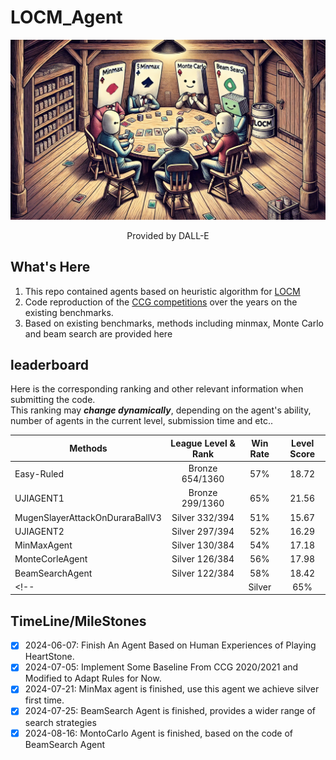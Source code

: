 # LOCM_Agent
![](./assets/teaser.png)
<center>
Provided by DALL-E
</center>

## What's Here
1. This repo contained agents based on heuristic algorithm for [LOCM](https://www.codingame.com/ide/puzzle/legends-of-code-magic)
2. Code reproduction of the [CCG competitions](https://github.com/acatai/Strategy-Card-Game-AI-Competition/tree/master) over the years on the existing benchmarks.
3. Based on existing benchmarks, methods including minmax, Monte Carlo and beam search are provided here


## leaderboard

Here is the corresponding ranking and other relevant information when submitting the code.  
This ranking may ***change dynamically***, depending on the agent's ability, number of agents in the current level, submission time and etc..

| Methods | League Level & Rank | Win Rate | Level Score |
| -------- | :--------: | :----: | :----: |
| Easy-Ruled   | Bronze 654/1360    | 57%  |18.72|
| UJIAGENT1   | Bronze  299/1360 | 65%  |21.56|
| MugenSlayerAttackOnDuraraBallV3| Silver 332/394 | 51%  |15.67|
| UJIAGENT2   | Silver  297/394 | 52%  |16.29|
| MinMaxAgent | Silver  130/384 | 54%  |17.18|
| MonteCorleAgent| Silver  126/384 | 56%  |17.98|
| BeamSearchAgent| Silver  122/384 | 58% |18.42|
<!-- |    | Silver   | 65%  | -->

## TimeLine/MileStones

- [x] 2024-06-07: Finish An Agent Based on Human Experiences of Playing HeartStone.
- [x] 2024-07-05: Implement Some Baseline From CCG 2020/2021 and Modified to Adapt Rules for Now. 
- [x] 2024-07-21: MinMax agent is finished, use this agent we achieve silver first time.
- [x] 2024-07-25: BeamSearch Agent is finished, provides a wider range of search strategies
- [x] 2024-08-16: MontoCarlo Agent is finished, based on the code of BeamSearch Agent